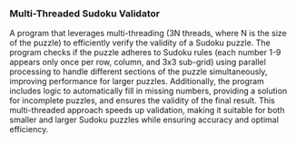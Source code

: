 ### Multi-Threaded Sudoku Validator

A program that leverages multi-threading (3N threads, where N is the size of the puzzle) to efficiently verify the validity of a Sudoku puzzle. The program checks if the puzzle adheres to Sudoku rules (each number 1-9 appears only once per row, column, and 3x3 sub-grid) using parallel processing to handle different sections of the puzzle simultaneously, improving performance for larger puzzles. Additionally, the program includes logic to automatically fill in missing numbers, providing a solution for incomplete puzzles, and ensures the validity of the final result. This multi-threaded approach speeds up validation, making it suitable for both smaller and larger Sudoku puzzles while ensuring accuracy and optimal efficiency.
